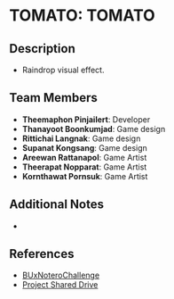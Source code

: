 # **TOMATO**: TOMATO

## **Description**
- Raindrop visual effect.

## **Team Members**
- **Theemaphon Pinjailert**: Developer
- **Thanayoot Boonkumjad**: Game design
- **Rittichai Langnak**: Game design
- **Supanat Kongsang**: Game design
- **Areewan Rattanapol**: Game Artist
- **Theerapat Nopparat**: Game Artist
- **Kornthawat Pornsuk**: Game Artist

## **Additional Notes**
-

## **References**
- [BUxNoteroChallenge](https://github.com/notero-edtech/BUxNoteroChallenge)
- [Project Shared Drive](https://drive.google.com/drive/u/1/folders/1cI20gVzB7uj_QgAuPxD3jEDhUl8gidP2)
